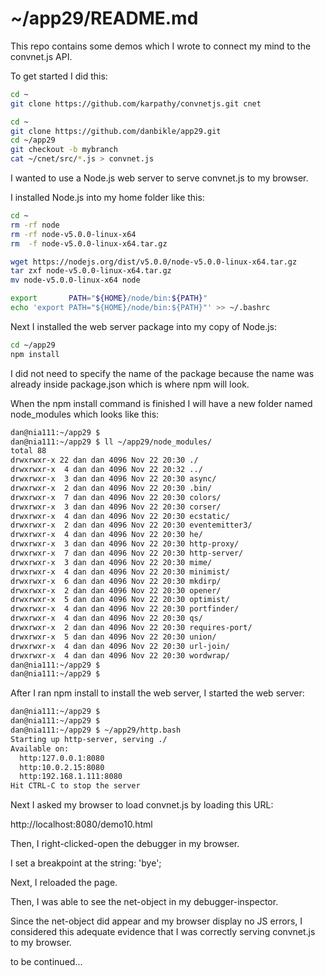 
# ~/app29/README.md

This repo contains some demos which I wrote to connect my mind to the convnet.js API.

To get started I did this:

```bash
cd ~
git clone https://github.com/karpathy/convnetjs.git cnet

cd ~
git clone https://github.com/danbikle/app29.git
cd ~/app29
git checkout -b mybranch
cat ~/cnet/src/*.js > convnet.js
```

I wanted to use a Node.js web server to serve convnet.js to my browser.

I installed Node.js into my home folder like this:

```bash
cd ~
rm -rf node
rm -rf node-v5.0.0-linux-x64
rm  -f node-v5.0.0-linux-x64.tar.gz

wget https://nodejs.org/dist/v5.0.0/node-v5.0.0-linux-x64.tar.gz
tar zxf node-v5.0.0-linux-x64.tar.gz
mv node-v5.0.0-linux-x64 node

export       PATH="${HOME}/node/bin:${PATH}"
echo 'export PATH="${HOME}/node/bin:${PATH}"' >> ~/.bashrc
```

Next I installed the web server package into my copy of Node.js:

```bash
cd ~/app29
npm install
```

I did not need to specify the name of the package because the name was already inside package.json which is where npm will look.

When the npm install command is finished I will have a new folder named node_modules which looks like this:

```bash
dan@nia111:~/app29 $ 
dan@nia111:~/app29 $ ll ~/app29/node_modules/
total 88
drwxrwxr-x 22 dan dan 4096 Nov 22 20:30 ./
drwxrwxr-x  4 dan dan 4096 Nov 22 20:32 ../
drwxrwxr-x  3 dan dan 4096 Nov 22 20:30 async/
drwxrwxr-x  2 dan dan 4096 Nov 22 20:30 .bin/
drwxrwxr-x  7 dan dan 4096 Nov 22 20:30 colors/
drwxrwxr-x  3 dan dan 4096 Nov 22 20:30 corser/
drwxrwxr-x  4 dan dan 4096 Nov 22 20:30 ecstatic/
drwxrwxr-x  2 dan dan 4096 Nov 22 20:30 eventemitter3/
drwxrwxr-x  4 dan dan 4096 Nov 22 20:30 he/
drwxrwxr-x  3 dan dan 4096 Nov 22 20:30 http-proxy/
drwxrwxr-x  7 dan dan 4096 Nov 22 20:30 http-server/
drwxrwxr-x  3 dan dan 4096 Nov 22 20:30 mime/
drwxrwxr-x  4 dan dan 4096 Nov 22 20:30 minimist/
drwxrwxr-x  6 dan dan 4096 Nov 22 20:30 mkdirp/
drwxrwxr-x  2 dan dan 4096 Nov 22 20:30 opener/
drwxrwxr-x  5 dan dan 4096 Nov 22 20:30 optimist/
drwxrwxr-x  4 dan dan 4096 Nov 22 20:30 portfinder/
drwxrwxr-x  4 dan dan 4096 Nov 22 20:30 qs/
drwxrwxr-x  2 dan dan 4096 Nov 22 20:30 requires-port/
drwxrwxr-x  5 dan dan 4096 Nov 22 20:30 union/
drwxrwxr-x  4 dan dan 4096 Nov 22 20:30 url-join/
drwxrwxr-x  4 dan dan 4096 Nov 22 20:30 wordwrap/
dan@nia111:~/app29 $ 
dan@nia111:~/app29 $ 
```

After I ran npm install to install the web server,
I started the web server:

```bash
dan@nia111:~/app29 $ 
dan@nia111:~/app29 $ 
dan@nia111:~/app29 $ ~/app29/http.bash
Starting up http-server, serving ./
Available on:
  http:127.0.0.1:8080
  http:10.0.2.15:8080
  http:192.168.1.111:8080
Hit CTRL-C to stop the server
```

Next I asked my browser to load convnet.js by loading this URL:

http://localhost:8080/demo10.html

Then, I right-clicked-open the debugger in my browser.

I set a breakpoint at the string: 'bye';

Next, I reloaded the page.

Then, I was able to see the net-object in my debugger-inspector.

Since the net-object did appear and my browser display no JS errors,
I considered this adequate evidence that I was correctly serving convnet.js to my browser.



to be continued...
